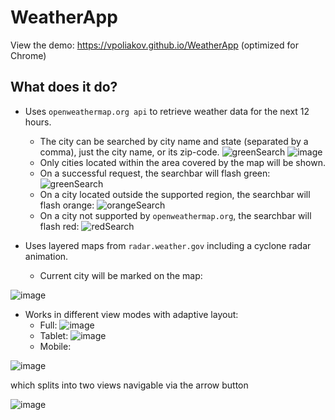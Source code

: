 # WeatherApp
View the demo: https://vpoliakov.github.io/WeatherApp (optimized for Chrome)
## What does it do?
- Uses `openweathermap.org api` to retrieve weather data for the next 12 hours.
  - The city can be searched by city name and state (separated by a comma), just the city name, or its zip-code.
![greenSearch](https://user-images.githubusercontent.com/10080683/56843040-d44d0300-6850-11e9-9855-d5207a81e0e3.png)
![image](https://user-images.githubusercontent.com/10080683/56843353-46731700-6854-11e9-9e53-fce5f0cfc80e.png)
  - Only cities located within the area covered by the map will be shown.
  - On a successful request, the searchbar will flash green:
![greenSearch](https://user-images.githubusercontent.com/10080683/56843040-d44d0300-6850-11e9-9855-d5207a81e0e3.png)
  - On a city located outside the supported region, the searchbar will flash orange:
![orangeSearch](https://user-images.githubusercontent.com/10080683/56843067-2ee65f00-6851-11e9-8d2a-5b4064b414a5.png)
  - On a city not supported by `openweathermap.org`, the searchbar will flash red:
![redSearch](https://user-images.githubusercontent.com/10080683/56843039-d44d0300-6850-11e9-92f9-a61d346227b0.png)

- Uses layered maps from `radar.weather.gov` including a cyclone radar animation.
  - Current city will be marked on the map:

![image](https://user-images.githubusercontent.com/10080683/56843085-6c4aec80-6851-11e9-9808-88687cd82764.png)
- Works in different view modes with adaptive layout:
  - Full:
![image](https://user-images.githubusercontent.com/10080683/56843024-b97a8e80-6850-11e9-9389-f94c06fb1158.png)
  - Tablet:
![image](https://user-images.githubusercontent.com/10080683/56843281-6a822880-6853-11e9-92f8-1e37968d44f0.png)
  - Mobile:

![image](https://user-images.githubusercontent.com/10080683/56843220-c5ffe680-6852-11e9-8669-879e765875cf.png)

which splits into two views navigable via the arrow button

![image](https://user-images.githubusercontent.com/10080683/56843234-e9c32c80-6852-11e9-8835-35d8e9a9dd36.png)

